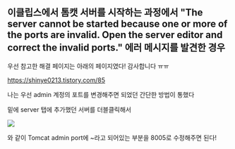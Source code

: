 ## 이클립스에서 톰캣 서버를 시작하는 과정에서 "The server cannot be started because one or more of the ports are invalid. Open the server editor and correct the invalid ports." 에러 메시지를 발견한 경우

우선 참고한 해결 페이지는 아래의 페이지였다! 감사합니다 ㅠㅠ

https://shinye0213.tistory.com/85


나는 우선 admin 계정의 포트를 변경해주면 되었던 간단한 방법이 통했다

밑에 server 탭에 추가했던 서버를 더블클릭해서

<img src="https://github.com/hy6219/TIL-Today-I-Learned-/blob/main/JSP%20Servlet/errors/%ED%86%B0%EC%BA%A3%20%ED%8F%AC%ED%8A%B8%20%EB%B3%80%EA%B2%BD%EC%9C%BC%EB%A1%9C%20%ED%95%B4%EA%B2%B0%ED%95%9C%20%EC%97%90%EB%9F%AC.png?raw=true">

와 같이 Tomcat admin port에 ~라고 되어있는 부분을 8005로 수정해주면 된다!
